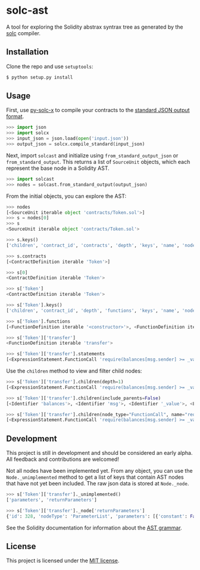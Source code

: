 # solc-ast

A tool for exploring the Solidity abstrax syntrax tree as generated by the [solc](https://github.com/ethereum/solidity) compiler.

## Installation

Clone the repo and use ``setuptools``:

```bash
$ python setup.py install
```

## Usage

First, use [py-solc-x](https://github.com/iamdefinitelyahuman/py-solc-x) to compile your contracts to the [standard JSON output format](https://solidity.readthedocs.io/en/latest/using-the-compiler.html#output-description).

```python
>>> import json
>>> import solcx
>>> input_json = json.load(open('input.json'))
>>> output_json = solcx.compile_standard(input_json)
```

Next, import ``solcast`` and initialize using ``from_standard_output_json`` or ``from_standard_output``. This returns a list of ``SourceUnit`` objects, which each represent the base node in a Solidity AST.

```python
>>> import solcast
>>> nodes = solcast.from_standard_output(output_json)
```

From the initial objects, you can explore the AST:

```python
>>> nodes
[<SourceUnit iterable object 'contracts/Token.sol'>]
>>> s = nodes[0]
>>> s
<SourceUnit iterable object 'contracts/Token.sol'>

>>> s.keys()
['children', 'contract_id', 'contracts', 'depth', 'keys', 'name', 'node_type', 'offset', 'parent', 'path', 'value']

>>> s.contracts
[<ContractDefinition iterable 'Token'>]

>>> s[0]
<ContractDefinition iterable 'Token'>

>>> s['Token']
<ContractDefinition iterable 'Token'>

>>> s['Token'].keys()
['children', 'contract_id', 'depth', 'functions', 'keys', 'name', 'node_class', 'node_type', 'offset', 'parent', 'value']

>>> s['Token'].functions
[<FunctionDefinition iterable '<constructor>'>, <FunctionDefinition iterable '<fallback>'>, <FunctionDefinition iterable 'balanceOf'>, <FunctionDefinition iterable 'allowance'>, <FunctionDefinition iterable 'approve'>, <FunctionDefinition iterable 'transfer'>, <FunctionDefinition iterable 'transferFrom'>]

>>> s['Token']['transfer']
<FunctionDefinition iterable 'transfer'>

>>> s['Token']['transfer'].statements
[<ExpressionStatement.FunctionCall 'require(balances[msg.sender] >= _value, Insufficient Balance)'>, <ExpressionStatement.Assignment iterable uint256 'balances[msg.sender] = balances[msg.sender].sub(_value)'>, <ExpressionStatement.Assignment iterable uint256 'balances[_to] = balances[_to].add(_value)'>, <EmitStatement.FunctionCall 'Transfer'>, <Return.Literal bool 'true'>]
```

Use the ``children`` method to view and filter child nodes:

```python
>>> s['Token']['transfer'].children(depth=1)
[<ExpressionStatement.FunctionCall 'require(balances[msg.sender] >= _value, Insufficient Balance)'>, <ExpressionStatement.Assignment iterable uint256 'balances[msg.sender] = balances[msg.sender].sub(_value)'>, <ExpressionStatement.Assignment iterable uint256 'balances[_to] = balances[_to].add(_value)'>, <EmitStatement.FunctionCall 'Transfer'>, <Return.Literal bool 'true'>]

>>> s['Token']['transfer'].children(include_parents=False)
[<Identifier 'balances'>, <Identifier 'msg'>, <Identifier '_value'>, <Literal string 'Insufficient Balance'>, <Identifier 'require'>, <Identifier 'balances'>, <Identifier 'msg'>, <Identifier '_value'>, <Identifier 'balances'>, <Identifier 'msg'>, <Identifier 'balances'>, <Identifier '_to'>, <Identifier '_value'>, <Identifier 'balances'>, <Identifier '_to'>, <EmitStatement.FunctionCall 'Transfer'>, <Return.Literal bool 'true'>]

>>> s['Token']['transfer'].children(node_type="FunctionCall", name="require")
[<ExpressionStatement.FunctionCall 'require(balances[msg.sender] >= _value, Insufficient Balance)'>]
```

## Development

This project is still in development and should be considered an early alpha. All feedback and contributions are welcomed!

Not all nodes have been implemented yet. From any object, you can use the ``Node._unimplemented`` method to get a list of keys that contain AST nodes that have not yet been included. The raw json data is stored at ``Node._node``.

```python
>>> s['Token']['transfer']._unimplemented()
['parameters', 'returnParameters']

>>> s['Token']['transfer']._node['returnParameters']
{'id': 328, 'nodeType': 'ParameterList', 'parameters': [{'constant': False, 'id': 327, 'name': '', 'nodeType': 'VariableDeclaration', 'scope': 373, 'src': '1573:4:2', 'stateVariable': False, 'storageLocation': 'default', 'typeDescriptions': {'typeIdentifier': 't_bool', 'typeString': 'bool'}, 'typeName': {'id': 326, 'name': 'bool', 'nodeType': 'ElementaryTypeName', 'src': '1573:4:2', 'typeDescriptions': {'typeIdentifier': 't_bool', 'typeString': 'bool'}}, 'value': None, 'visibility': 'internal'}], 'src': '1572:6:2'}
```

See the Solidity documentation for information about the [AST grammar](https://solidity.readthedocs.io/en/latest/miscellaneous.html#language-grammar).

## License

This project is licensed under the [MIT license](LICENSE).

